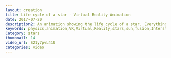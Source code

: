 ```yaml
---
layout: creation
title: Life cycle of a star - Virtual Reality Animation
date: 2017-07-20
description2: An animation showing the life cycle of a star. Everything from the interstellar space, Interstellar clouds, pressure waves, protostars and protoplanets, the Hydrostatic equilibrium and at last the collapse of a star Animated in virtual reality VR.
keywords: physics,animation,VR,Virtual,Reality,stars,sun,fusion,Interstellar clouds,pressure wave,protostars and protoplanets,Hydrostatic equilibrium.,collapsing,star,space,how are star is made animation,life cycle of a star animation,universe,physics lecture,life cycle,life cycle of a star vr
Category: stars
thumbnail: 14
video_url: S21y7pvL41U
categories: video
---
```

